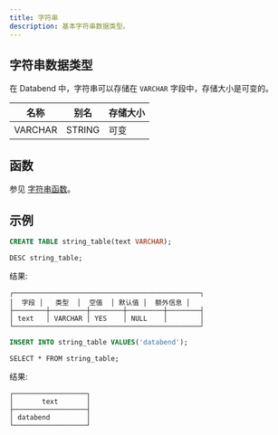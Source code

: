 ```yaml
---
title: 字符串
description: 基本字符串数据类型。
---
```


## 字符串数据类型

在 Databend 中，字符串可以存储在 `VARCHAR` 字段中，存储大小是可变的。

| 名称    | 别名    | 存储大小 |
|---------|---------|----------|
| VARCHAR | STRING  | 可变     |

## 函数

参见 [字符串函数](/sql/sql-functions/string-functions)。


## 示例

```sql
CREATE TABLE string_table(text VARCHAR);
```

```
DESC string_table;
```
结果:
```
┌──────────────────────────────────────────────┐
│  字段 │   类型  │  空值  │ 默认值 │  额外信息 │
├────────┼─────────┼────────┼─────────┼────────┤
│ text   │ VARCHAR │ YES    │ NULL    │        │
└──────────────────────────────────────────────┘
```

```sql
INSERT INTO string_table VALUES('databend');
```

```
SELECT * FROM string_table;
```
结果:
```
┌──────────────────┐
│       text       │
├──────────────────┤
│ databend         │
└──────────────────┘
```